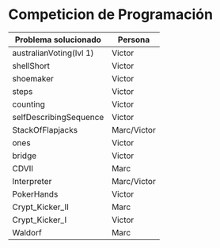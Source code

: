 # Competicion de Programación
Problema solucionado |Persona
-------- | -----
australianVoting(lvl 1) |Victor
shellShort|Victor
shoemaker|Victor
steps|Victor
counting|Victor
selfDescribingSequence|Victor
StackOfFlapjacks|Marc/Victor
ones|Victor
bridge|Victor
CDVII|Marc
Interpreter|Marc/Victor
PokerHands|Victor
Crypt_Kicker_II|Marc
Crypt_Kicker_I|Victor
Waldorf|Marc
